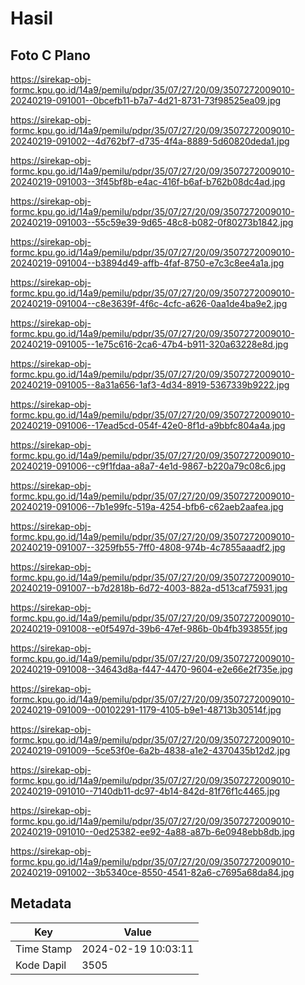 # Hasil

## Foto C Plano

https://sirekap-obj-formc.kpu.go.id/14a9/pemilu/pdpr/35/07/27/20/09/3507272009010-20240219-091001--0bcefb11-b7a7-4d21-8731-73f98525ea09.jpg

https://sirekap-obj-formc.kpu.go.id/14a9/pemilu/pdpr/35/07/27/20/09/3507272009010-20240219-091002--4d762bf7-d735-4f4a-8889-5d60820deda1.jpg

https://sirekap-obj-formc.kpu.go.id/14a9/pemilu/pdpr/35/07/27/20/09/3507272009010-20240219-091003--3f45bf8b-e4ac-416f-b6af-b762b08dc4ad.jpg

https://sirekap-obj-formc.kpu.go.id/14a9/pemilu/pdpr/35/07/27/20/09/3507272009010-20240219-091003--55c59e39-9d65-48c8-b082-0f80273b1842.jpg

https://sirekap-obj-formc.kpu.go.id/14a9/pemilu/pdpr/35/07/27/20/09/3507272009010-20240219-091004--b3894d49-affb-4faf-8750-e7c3c8ee4a1a.jpg

https://sirekap-obj-formc.kpu.go.id/14a9/pemilu/pdpr/35/07/27/20/09/3507272009010-20240219-091004--c8e3639f-4f6c-4cfc-a626-0aa1de4ba9e2.jpg

https://sirekap-obj-formc.kpu.go.id/14a9/pemilu/pdpr/35/07/27/20/09/3507272009010-20240219-091005--1e75c616-2ca6-47b4-b911-320a63228e8d.jpg

https://sirekap-obj-formc.kpu.go.id/14a9/pemilu/pdpr/35/07/27/20/09/3507272009010-20240219-091005--8a31a656-1af3-4d34-8919-5367339b9222.jpg

https://sirekap-obj-formc.kpu.go.id/14a9/pemilu/pdpr/35/07/27/20/09/3507272009010-20240219-091006--17ead5cd-054f-42e0-8f1d-a9bbfc804a4a.jpg

https://sirekap-obj-formc.kpu.go.id/14a9/pemilu/pdpr/35/07/27/20/09/3507272009010-20240219-091006--c9f1fdaa-a8a7-4e1d-9867-b220a79c08c6.jpg

https://sirekap-obj-formc.kpu.go.id/14a9/pemilu/pdpr/35/07/27/20/09/3507272009010-20240219-091006--7b1e99fc-519a-4254-bfb6-c62aeb2aafea.jpg

https://sirekap-obj-formc.kpu.go.id/14a9/pemilu/pdpr/35/07/27/20/09/3507272009010-20240219-091007--3259fb55-7ff0-4808-974b-4c7855aaadf2.jpg

https://sirekap-obj-formc.kpu.go.id/14a9/pemilu/pdpr/35/07/27/20/09/3507272009010-20240219-091007--b7d2818b-6d72-4003-882a-d513caf75931.jpg

https://sirekap-obj-formc.kpu.go.id/14a9/pemilu/pdpr/35/07/27/20/09/3507272009010-20240219-091008--e0f5497d-39b6-47ef-986b-0b4fb393855f.jpg

https://sirekap-obj-formc.kpu.go.id/14a9/pemilu/pdpr/35/07/27/20/09/3507272009010-20240219-091008--34643d8a-f447-4470-9604-e2e66e2f735e.jpg

https://sirekap-obj-formc.kpu.go.id/14a9/pemilu/pdpr/35/07/27/20/09/3507272009010-20240219-091009--00102291-1179-4105-b9e1-48713b30514f.jpg

https://sirekap-obj-formc.kpu.go.id/14a9/pemilu/pdpr/35/07/27/20/09/3507272009010-20240219-091009--5ce53f0e-6a2b-4838-a1e2-4370435b12d2.jpg

https://sirekap-obj-formc.kpu.go.id/14a9/pemilu/pdpr/35/07/27/20/09/3507272009010-20240219-091010--7140db11-dc97-4b14-842d-81f76f1c4465.jpg

https://sirekap-obj-formc.kpu.go.id/14a9/pemilu/pdpr/35/07/27/20/09/3507272009010-20240219-091010--0ed25382-ee92-4a88-a87b-6e0948ebb8db.jpg

https://sirekap-obj-formc.kpu.go.id/14a9/pemilu/pdpr/35/07/27/20/09/3507272009010-20240219-091002--3b5340ce-8550-4541-82a6-c7695a68da84.jpg


## Metadata

| Key        | Value               |
| ---------- | ------------------- |
| Time Stamp | 2024-02-19 10:03:11 |
| Kode Dapil | 3505                |



